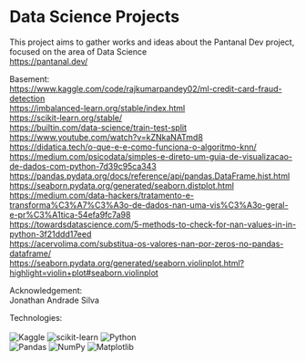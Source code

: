 # Data Science Projects

This project aims to gather works and ideas about the Pantanal Dev project, focused on the area of Data Science <br>
https://pantanal.dev/

Basement: <br>
https://www.kaggle.com/code/rajkumarpandey02/ml-credit-card-fraud-detection <br>
https://imbalanced-learn.org/stable/index.html <br>
https://scikit-learn.org/stable/ <br>
https://builtin.com/data-science/train-test-split <br>
https://www.youtube.com/watch?v=kZNkaNATmd8 <br>
https://didatica.tech/o-que-e-e-como-funciona-o-algoritmo-knn/ <br>
https://medium.com/psicodata/simples-e-direto-um-guia-de-visualizacao-de-dados-com-python-7d39c95ca343 <br>
https://pandas.pydata.org/docs/reference/api/pandas.DataFrame.hist.html <br>
https://seaborn.pydata.org/generated/seaborn.distplot.html <br>
https://medium.com/data-hackers/tratamento-e-transforma%C3%A7%C3%A3o-de-dados-nan-uma-vis%C3%A3o-geral-e-pr%C3%A1tica-54efa9fc7a98 <br>
https://towardsdatascience.com/5-methods-to-check-for-nan-values-in-in-python-3f21ddd17eed <br>
https://acervolima.com/substitua-os-valores-nan-por-zeros-no-pandas-dataframe/ <br>
https://seaborn.pydata.org/generated/seaborn.violinplot.html?highlight=violin+plot#seaborn.violinplot <br>

Acknowledgement: <br>
Jonathan Andrade Silva

Technologies: <br><br>
![Kaggle](https://img.shields.io/badge/Kaggle-035a7d?style=for-the-badge&logo=kaggle&logoColor=white)
![scikit-learn](https://img.shields.io/badge/scikit--learn-%23F7931E.svg?style=for-the-badge&logo=scikit-learn&logoColor=white)
![Python](https://img.shields.io/badge/python-3670A0?style=for-the-badge&logo=python&logoColor=ffdd54) <br>
![Pandas](https://img.shields.io/badge/pandas-%23150458.svg?style=for-the-badge&logo=pandas&logoColor=white)
![NumPy](https://img.shields.io/badge/numpy-%23013243.svg?style=for-the-badge&logo=numpy&logoColor=white)
![Matplotlib](https://img.shields.io/badge/Matplotlib-%23ffffff.svg?style=for-the-badge&logo=Matplotlib&logoColor=black)
